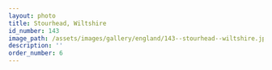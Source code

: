 ```yaml
---
layout: photo
title: Stourhead, Wiltshire
id_number: 143
image_path: /assets/images/gallery/england/143--stourhead--wiltshire.jpg
description: ''
order_number: 6
---
```

